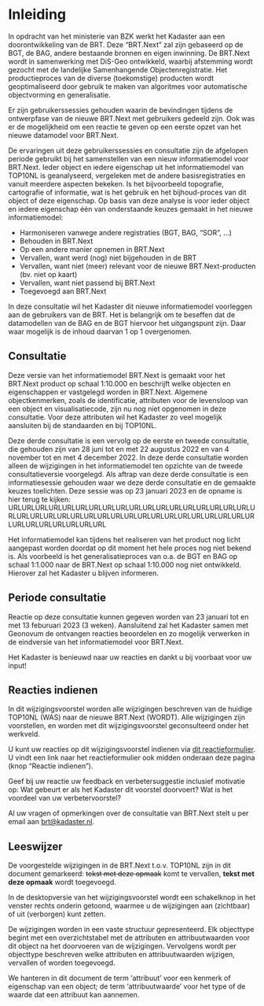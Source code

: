 Inleiding
=========

In opdracht van het ministerie van BZK werkt het Kadaster aan een
doorontwikkeling van de BRT. Deze “BRT.Next” zal zijn gebaseerd op de BGT, de
BAG, andere bestaande bronnen en eigen inwinning. De BRT.Next wordt in
samenwerking met DiS-Geo ontwikkeld, waarbij afstemming wordt gezocht met de
landelijke Samenhangende Objectenregistratie. Het productieproces van de diverse
(toekomstige) producten wordt geoptimaliseerd door gebruik te maken van
algoritmes voor automatische objectvorming en generalisatie.

Er zijn gebruikerssessies gehouden waarin de bevindingen tijdens de ontwerpfase
van de nieuwe BRT.Next met gebruikers gedeeld zijn. Ook was er de mogelijkheid
om een reactie te geven op een eerste opzet van het nieuwe datamodel voor
BRT.Next.

De ervaringen uit deze gebruikerssessies en consultatie zijn de afgelopen
periode gebruikt bij het samenstellen van een nieuw informatiemodel voor
BRT.Next. Ieder object en iedere eigenschap uit het informatiemodel van TOP10NL
is geanalyseerd, vergeleken met de andere basisregistraties en vanuit meerdere
aspecten bekeken. Is het bijvoorbeeld topografie, cartografie of informatie, wat
is het gebruik en het bijhoud-proces van dit object of deze eigenschap. Op basis
van deze analyse is voor ieder object en iedere eigenschap één van onderstaande
keuzes gemaakt in het nieuwe informatiemodel:  
- Harmoniseren vanwege andere registraties (BGT, BAG, “SOR”, …)  
- Behouden in BRT.Next  
- Op een andere manier opnemen in BRT.Next  
- Vervallen, want werd (nog) niet bijgehouden in de BRT  
- Vervallen, want niet (meer) relevant voor de nieuwe BRT.Next-producten (bv.
niet op kaart)  
- Vervallen, want niet passend bij BRT.Next  
- Toegevoegd aan BRT.Next

In deze consultatie wil het Kadaster dit nieuwe informatiemodel voorleggen aan
de gebruikers van de BRT. Het is belangrijk om te beseffen dat de datamodellen
van de BAG en de BGT hiervoor het uitgangspunt zijn. Daar waar mogelijk is de
inhoud daarvan 1 op 1 overgenomen.

Consultatie
-----------

Deze versie van het informatiemodel BRT.Next is gemaakt voor het BRT.Next
product op schaal 1:10.000 en beschrijft welke objecten en eigenschappen er
vastgelegd worden in BRT.Next. Algemene objectkenmerken, zoals de identificatie,
attributen voor de levensloop van een object en visualisatiecode, zijn nu nog
niet opgenomen in deze consultatie. Voor deze attributen wil het Kadaster zo
veel mogelijk aansluiten bij de standaarden en bij TOP10NL.

Deze derde consultatie is een vervolg op de eerste en tweede consultatie, die
gehouden zijn van 28 juni tot en met 22 augustus 2022 en van 4 november tot en
met 4 december 2022. In deze derde consultatie worden alleen de wijzigingen in
het informatiemodel ten opzichte van de tweede consultatieversie voorgelegd.
Als aftrap van deze derde consultatie is een informatiesessie gehouden waar we
deze derde consultatie en de gemaakte keuzes toelichten. Deze sessie was op
23 januari 2023 en de opname is hier terug te kijken:
URLURLURLURLURLURLURLURLURLURLURLURLURLURLURLURLURLURLURLURLURLURLURLURLURLURLURLURLURLURLURLURLURLURLURLURLURLURLURLURLURLURLURLURL

Het informatiemodel kan tijdens het realiseren van het product nog licht
aangepast worden doordat op dit moment het hele proces nog niet bekend is. Als
voorbeeld is het generalisatieproces van o.a. de BGT en BAG op schaal 1:1.000
naar de BRT.Next op schaal 1:10.000 nog niet ontwikkeld. Hierover zal het
Kadaster u blijven informeren.

Periode consultatie
-------------------

Reactie op deze consultatie kunnen gegeven worden van 23 januari tot en met
13 feburuari 2023 (3 weken). Aansluitend zal het Kadaster samen met Geonovum de
ontvangen reacties beoordelen en zo mogelijk verwerken in de eindversie van
het informatiemodel voor BRT.Next.

Het Kadaster is benieuwd naar uw reacties en dankt u bij voorbaat voor uw input!

Reacties indienen
-----------------

In dit wijzigingsvoorstel worden alle wijzigingen beschreven van de huidige
TOP10NL (WAS) naar de nieuwe BRT.Next (WORDT). Alle wijzigingen zijn
voorstellen, en worden met dit wijzigingsvoorstel geconsulteerd onder het
werkveld.

U kunt uw reacties op dit wijzigingsvoorstel indienen via [dit
reactieformulier](https://fd10.formdesk.com/geonovum/brtnext). U vindt een link
naar het reactieformulier ook midden onderaan deze pagina (knop “Reactie indienen”).

Geef bij uw reactie uw feedback en verbetersuggestie inclusief motivatie op: Wat
gebeurt er als het Kadaster dit voorstel doorvoert? Wat is het voordeel van uw
verbetervoorstel?

Al uw vragen of opmerkingen over de consultatie van BRT.Next stelt u per email
aan [brt@kadaster.nl](brt@kadaster.nl).

Leeswijzer
----------

De voorgestelde wijzigingen in de BRT.Next t.o.v. TOP10NL zijn in dit document
gemarkeerd: ~~tekst met deze opmaak~~ komt te vervallen, **tekst met deze opmaak** wordt toegevoegd.

In de desktopversie van het wijzigingsvoorstel wordt een schakelknop in het
venster rechts onderin getoond, waarmee u de wijzigingen aan (zichtbaar) of uit
(verborgen) kunt zetten.

De wijzigingen worden in een vaste structuur gepresenteerd. Elk objecttype
begint met een overzichtstabel met de attributen en attribuutwaarden voor dit
object na het doorvoeren van de wijzigingen. Vervolgens wordt per objecttype
beschreven welke attributen en attribuutwaarden wijzigen, vervallen of worden
toegevoegd.

We hanteren in dit document de term ‘attribuut’ voor een kenmerk of eigenschap
van een object; de term ‘attribuutwaarde’ voor het type of de waarde dat een
attribuut kan aannemen.
